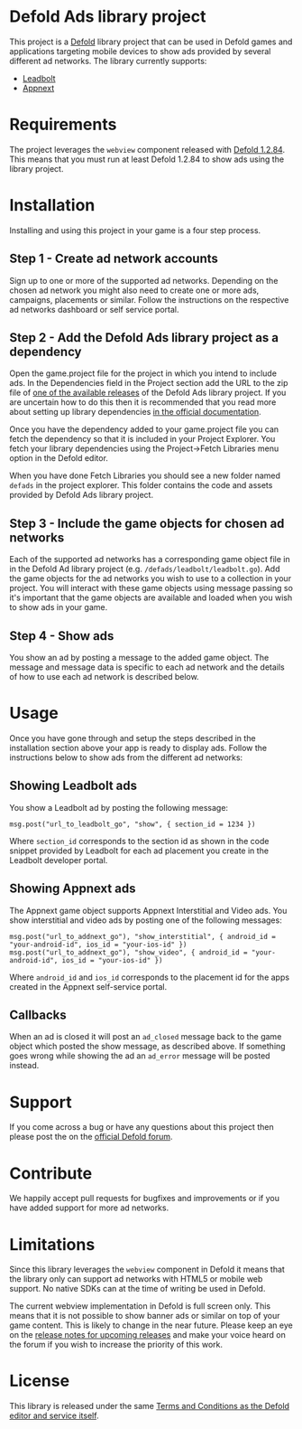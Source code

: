 # Defold Ads library project
This project is a [Defold](https://www.defold.com) library project that can be used in Defold games and applications targeting mobile devices to show ads provided by several different ad networks. The library currently supports:
* [Leadbolt](https://www.leadbolt.com)
* [Appnext](https://www.appnext.com)


# Requirements
The project leverages the `webview` component released with [Defold 1.2.84](https://forum.defold.com/t/defold-1-2-84-has-been-released/2272). This means that you must run at least Defold 1.2.84 to show ads using the library project.

# Installation
Installing and using this project in your game is a four step process.

## Step 1 - Create ad network accounts
Sign up to one or more of the supported ad networks. Depending on the chosen ad network you might also need to create one or more ads, campaigns, placements or similar. Follow the instructions on the respective ad networks dashboard or self service portal.

## Step 2 - Add the Defold Ads library project as a dependency
Open the game.project file for the project in which you intend to include ads. In the Dependencies field in the Project section add the URL to the zip file of [one of the available releases](https://github.com/britzl/defads/releases) of the Defold Ads library project. If you are uncertain how to do this then it is recommended that you read more about setting up library dependencies [in the official documentation](http://docs.defold.com/manuals/libraries/#_setting_up_library_dependencies).

Once you have the dependency added to your game.project file you can fetch the dependency so that it is included in your Project Explorer. You fetch your library dependencies using the Project->Fetch Libraries menu option in the Defold editor.

When you have done Fetch Libraries you should see a new folder named `defads` in the project explorer. This folder contains the code and assets provided by Defold Ads library project.

## Step 3 - Include the game objects for chosen ad networks
Each of the supported ad networks has a corresponding game object file in in the Defold Ad library project (e.g. `/defads/leadbolt/leadbolt.go`). Add the game objects for the ad networks you wish to use to a collection in your project. You will interact with these game objects using message passing so it's important that the game objects are available and loaded when you wish to show ads in your game.

## Step 4 - Show ads
You show an ad by posting a message to the added game object. The message and message data is specific to each ad network and the details of how to use each ad network is described below.

# Usage
Once you have gone through and setup the steps described in the installation section above your app is ready to display ads. Follow the instructions below to show ads from the different ad networks:

## Showing Leadbolt ads
You show a Leadbolt ad by posting the following message:

	msg.post("url_to_leadbolt_go", "show", { section_id = 1234 })

Where `section_id` corresponds to the section id as shown in the code snippet provided by Leadbolt for each ad placement you create in the Leadbolt developer portal.

## Showing Appnext ads
The Appnext game object supports Appnext Interstitial and Video ads. You show interstitial and video ads by posting one of the following messages:

	msg.post("url_to_addnext_go"), "show_interstitial", { android_id = "your-android-id", ios_id = "your-ios-id" })
	msg.post("url_to_addnext_go"), "show_video", { android_id = "your-android-id", ios_id = "your-ios-id" })

Where `android_id` and `ios_id` corresponds to the placement id for the apps created in the Appnext self-service portal.

## Callbacks
When an ad is closed it will post an `ad_closed` message back to the game object which posted the show message, as described above. If something goes wrong while showing the ad an `ad_error` message will be posted instead.

# Support
If you come across a bug or have any questions about this project then please post the on the [official Defold forum](https://forum.defold.com).

# Contribute
We happily accept pull requests for bugfixes and improvements or if you have added support for more ad networks.

# Limitations
Since this library leverages the `webview` component in Defold it means that the library only can support ad networks with HTML5 or mobile web support. No native SDKs can at the time of writing be used in Defold.

The current webview implementation in Defold is full screen only. This means that it is not possible to show  banner ads or similar on top of your game content. This is likely to change in the near future. Please keep an eye on the [release notes for upcoming releases](https://forum.defold.com/c/releasenotes) and make your voice heard on the forum if you wish to increase the priority of this work.

# License
This library is released under the same [Terms and Conditions as the Defold editor and service itself](http://www.defold.com/about-terms/).
